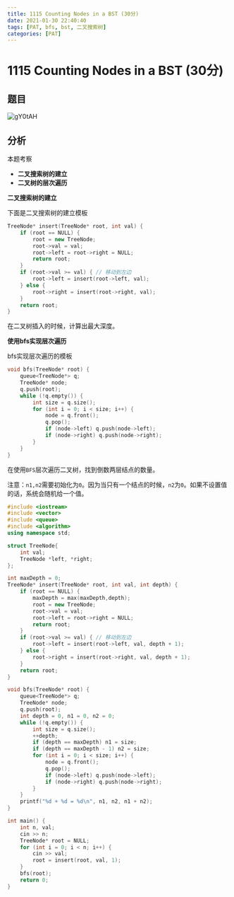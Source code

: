 ```yaml
---
title: 1115 Counting Nodes in a BST (30分)
date: 2021-01-30 22:40:40
tags: [PAT, bfs, bst, 二叉搜索树]
categories: [PAT]
---
```


# 1115 Counting Nodes in a BST (30分)

## 题目

![gY0tAH](https://gitee.com/yoyhm/oss/raw/master/uPic/gY0tAH.png)

## 分析

本题考察

- **二叉搜索树的建立**
- **二叉树的层次遍历**


**二叉搜索树的建立**

下面是二叉搜索树的建立模板

```C++
TreeNode* insert(TreeNode* root, int val) {
    if (root == NULL) {
        root = new TreeNode;
        root->val = val;
        root->left = root->right = NULL;
        return root;
    }
    if (root->val >= val) { // 移动到左边
        root->left = insert(root->left, val);
    } else {
        root->right = insert(root->right, val);
    }
    return root;
}
```

在二叉树插入的时候，计算出最大深度。

**使用bfs实现层次遍历**

bfs实现层次遍历的模板

```C++
void bfs(TreeNode* root) {
    queue<TreeNode*> q;
    TreeNode* node;
    q.push(root);
    while (!q.empty()) {
        int size = q.size();
        for (int i = 0; i < size; i++) {
            node = q.front();
            q.pop();
            if (node->left) q.push(node->left);
            if (node->right) q.push(node->right);
        }
    }
}

```

在使用`BFS`层次遍历二叉树，找到倒数两层结点的数量。

注意：`n1,n2`需要初始化为`0`。因为当只有一个结点的时候，`n2`为`0`。如果不设置值的话，系统会随机给一个值。


```C++
#include <iostream>
#include <vector>
#include <queue>
#include <algorithm>
using namespace std;

struct TreeNode{
    int val;
    TreeNode *left, *right;
};

int maxDepth = 0;
TreeNode* insert(TreeNode* root, int val, int depth) {
    if (root == NULL) {
        maxDepth = max(maxDepth,depth);
        root = new TreeNode;
        root->val = val;
        root->left = root->right = NULL;
        return root;
    }
    if (root->val >= val) { // 移动到左边
        root->left = insert(root->left, val, depth + 1);
    } else {
        root->right = insert(root->right, val, depth + 1);
    }
    return root;
}

void bfs(TreeNode* root) {
    queue<TreeNode*> q;
    TreeNode* node;
    q.push(root);
    int depth = 0, n1 = 0, n2 = 0;
    while (!q.empty()) {
        int size = q.size();
        ++depth;
        if (depth == maxDepth) n1 = size;
        if (depth == maxDepth - 1) n2 = size;
        for (int i = 0; i < size; i++) {
            node = q.front();
            q.pop();
            if (node->left) q.push(node->left);
            if (node->right) q.push(node->right);
        }
    }
    printf("%d + %d = %d\n", n1, n2, n1 + n2);
}

int main() {
    int n, val;
    cin >> n;
    TreeNode* root = NULL;
    for (int i = 0; i < n; i++) {
        cin >> val;
        root = insert(root, val, 1);
    }
    bfs(root);
    return 0;
}
```
